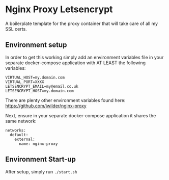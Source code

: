 # Nginx Proxy Letsencrypt
A boilerplate template for the proxy container that will take care of all my SSL certs.

## Environment setup
In order to get this working simply add an environment variables file in your separate docker-compose application with AT LEAST the following variables:

```
VIRTUAL_HOST=my.domain.com
VIRTUAL_PORT=XXXX
LETSENCRYPT_EMAIL=my@email.co.uk
LETSENCRYPT_HOST=my.domain.com

```

There are plenty other environment variables found here: https://github.com/jwilder/nginx-proxy

Next, ensure in your separate docker-compose application it shares the same network:

```
networks:
  default:
    external:
      name: nginx-proxy
```

## Environment Start-up
After setup, simply run ```./start.sh``` 